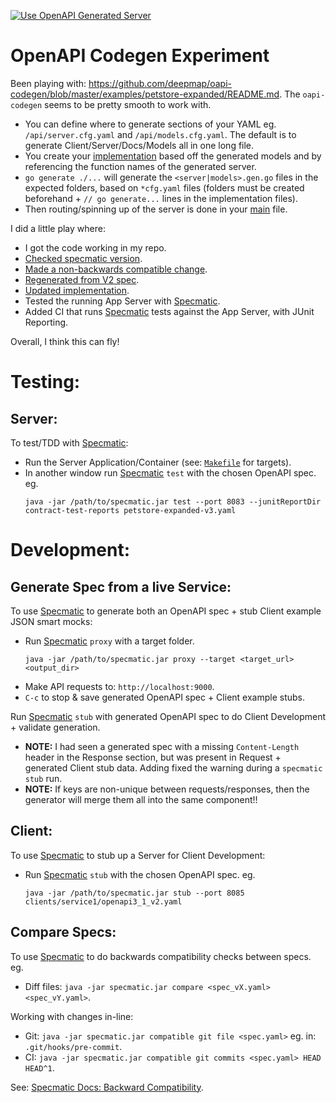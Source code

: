 [![Use OpenAPI Generated Server](https://github.com/jackson15j/go_noodling/actions/workflows/use_openapi_generated_server.yaml/badge.svg)](https://github.com/jackson15j/go_noodling/actions/workflows/use_openapi_generated_server.yaml)

# OpenAPI Codegen Experiment

Been playing with:
https://github.com/deepmap/oapi-codegen/blob/master/examples/petstore-expanded/README.md. The
`oapi-codegen` seems to be pretty smooth to work with.

* You can define where to generate sections of your YAML
  eg. `/api/server.cfg.yaml` and `/api/models.cfg.yaml`. The default is to
  generate Client/Server/Docs/Models all in one long file.
* You create your
  [implementation](https://github.com/deepmap/oapi-codegen/blob/master/examples/petstore-expanded/echo/api/petstore.go)
  based off the generated models and by referencing the function names of the
  generated server.
* `go generate ./...` will generate the `<server|models>.gen.go` files in the
  expected folders, based on `*cfg.yaml` files (folders must be created
  beforehand + `// go generate...`  lines in the implementation files).
* Then routing/spinning up of the server is done in your
  [main](https://github.com/deepmap/oapi-codegen/blob/master/examples/petstore-expanded/echo/petstore.go)
  file.

I did a little play where:

* I got the code working in my repo.
* [Checked specmatic version](https://github.com/jackson15j/go_noodling/commit/d7b168d0831de4198f4572d6122c43e0ad13c733).
* [Made a non-backwards compatible change](https://github.com/jackson15j/go_noodling/commit/73dcd020aa1dc367b64bde9e6ec3c7eab00e3ab7).
* [Regenerated from V2 spec](https://github.com/jackson15j/go_noodling/commit/faff1f0b1e334f046a400c064694f7c2457af517).
* [Updated implementation](https://github.com/jackson15j/go_noodling/commit/85edba229d88ba2665a85defcfbcca2702e1d4b5).
* Tested the running App Server with [Specmatic].
* Added CI that runs [Specmatic] tests against the App Server, with JUnit
  Reporting.

Overall, I think this can fly!


# Testing:
## Server:

To test/TDD with [Specmatic]:

- Run the Server Application/Container (see: [`Makefile`](Makefile) for
  targets).
- In another window run [Specmatic] `test` with the chosen OpenAPI spec. eg.
  ```shell
  java -jar /path/to/specmatic.jar test --port 8083 --junitReportDir contract-test-reports petstore-expanded-v3.yaml
  ```

# Development:
## Generate Spec from a live Service:

To use [Specmatic] to generate both an OpenAPI spec + stub Client example JSON
smart mocks:

- Run [Specmatic] `proxy` with a target folder.
  ```shell
  java -jar /path/to/specmatic.jar proxy --target <target_url> <output_dir>
  ```
- Make API requests to: `http://localhost:9000`.
- `C-c` to stop & save generated OpenAPI spec + Client example stubs.

Run [Specmatic] `stub` with generated OpenAPI spec to do Client Development +
validate generation.
- **NOTE:** I had seen a generated spec with a missing `Content-Length`
  header in the Response section, but was present in Request + generated
  Client stub data. Adding fixed the warning during a `specmatic stub` run.
- **NOTE:** If keys are non-unique between requests/responses, then the
  generator will merge them all into the same component!!

## Client:

To use [Specmatic] to stub up a Server for Client Development:

- Run [Specmatic] `stub` with the chosen OpenAPI spec. eg.
  ```shell
  java -jar /path/to/specmatic.jar stub --port 8085 clients/service1/openapi3_1_v2.yaml
  ```

## Compare Specs:

To use [Specmatic] to do backwards compatibility checks between specs. eg.

- Diff files: `java -jar specmatic.jar compare <spec_vX.yaml> <spec_vY.yaml>`.

Working with changes in-line:

- Git: `java -jar specmatic.jar compatible git file <spec.yaml>` eg. in:
  `.git/hooks/pre-commit`.
- CI: `java -jar specmatic.jar compatible git commits <spec.yaml> HEAD HEAD^1`.

See: [Specmatic Docs: Backward Compatibility].


[Specmatic]: https://specmatic.in/documentation.html
[Specmatic Docs: Backward Compatibility]: https://specmatic.in/documentation/backward_compatibility.html
